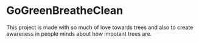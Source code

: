 # GoGreenBreatheClean
This project is made with so much of love towards trees and also to create awareness in people minds about how impotant trees are.
